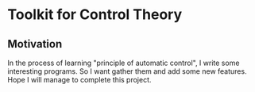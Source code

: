 # Toolkit for Control Theory

## Motivation

  In the process of learning "principle of automatic control", I write some interesting programs. So I want gather them and add some new features. Hope I will manage to complete this project.
